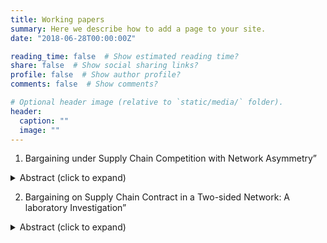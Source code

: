 ```yaml
---
title: Working papers
summary: Here we describe how to add a page to your site.
date: "2018-06-28T00:00:00Z"

reading_time: false  # Show estimated reading time?
share: false  # Show social sharing links?
profile: false  # Show author profile?
comments: false  # Show comments?

# Optional header image (relative to `static/media/` folder).
header:
  caption: ""
  image: ""
---
```


1. Bargaining under Supply Chain Competition with Network Asymmetry”

 <details class=abstract><summary markdown=span>Abstract (click to expand)</summary>
  
 ##
 We examine implications of retail level competition on supply contract negotiations
when retailers have asymmetric supplier bases. We represent the asymmetric supplier bases with
a two-retailer-two-supplier network in which one retailer has access to both suppliers and other
retailer has access to only one supplier. The retailers first negotiate supply contracts with their
suppliers to gain exclusive selling rights and then the retailers who manage to secure a contract
with a supplier choose their market prices. The asymmetric structure of supply network together
with retailer level competition dynamics determine the contract bargaining incentives of retailers
and suppliers. We find that supply chain network asymmetry can lead to a retail monopoly when
the suppliers’ products are sufficiently substitutable. Further, if the substitutability level continues
to rise, the retailer with larger supplier base gain benefits in contract agreement through negotiations.
We also show that total industry profits can be higher under asymmetric network structure
as compared to that under complete network structure. Overall, our research suggests that the
supply chain network structure can fundamentally impact firms’ contracting behaviors, and thus,
needs to be considered to better reflect the reality of contractual negotiation under competition.
</details>


2. Bargaining on Supply Chain Contract in a Two-sided Network: A laboratory Investigation”

 <details>
   <summary>Abstract (click to expand) </summary>
  
 ## 
Abstract: This paper studies contract bargaining in two-sided supply chain networks where retailers
on the demand side order products from suppliers on the supply side and then sell to the
consumer market. In such a supply chain network, a retailer and a supplier need a business relationship
or ”link” to bargain and trade with each other, and the retailers may have heterogeneous
valuations on the products ordered from the supply partner. With both theoretical and behavioral
1studies, we reveal behavioral regularities on contract bargaining outcomes due to both network
structure and market value heterogeneity. We find that players who link with more potential partners
or who have more perceived values tend to earn more in contract bargaining procedure. We
develop a new behavioral theory, referred to as desperateness theory, to better capture and predict
the actual behaviors in the networked supply chain contract bargaining game.
</details>




